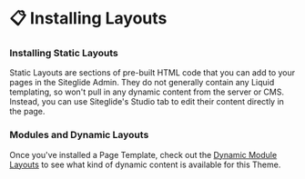 # 📋 Installing Layouts

### Installing Static Layouts <a href="#installing-static-layouts" id="installing-static-layouts"></a>

Static Layouts are sections of pre-built HTML code that you can add to your pages in the Siteglide Admin. They do not generally contain any Liquid templating, so won't pull in any dynamic content from the server or CMS. Instead, you can use Siteglide's Studio tab to edit their content directly in the page.

### Modules and Dynamic Layouts <a href="#modules-and-dynamic-layouts" id="modules-and-dynamic-layouts"></a>

Once you've installed a Page Template, check out the [Dynamic Module Layouts](https://www.sitegurus.io/documentation/sitebuilder/modules\_and\_more/dynamic\_module\_layouts) to see what kind of dynamic content is available for this Theme.
